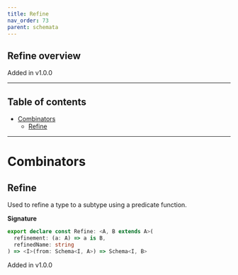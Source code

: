 ```yaml
---
title: Refine
nav_order: 73
parent: schemata
---
```


## Refine overview

Added in v1.0.0

---

<h2 class="text-delta">Table of contents</h2>

- [Combinators](#combinators)
  - [Refine](#refine)

---

# Combinators

## Refine

Used to refine a type to a subtype using a predicate function.

**Signature**

```ts
export declare const Refine: <A, B extends A>(
  refinement: (a: A) => a is B,
  refinedName: string
) => <I>(from: Schema<I, A>) => Schema<I, B>
```

Added in v1.0.0
